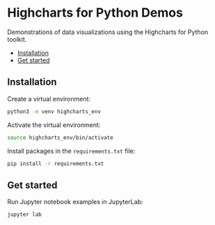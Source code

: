 # Highcharts for Python Demos
Demonstrations of data visualizations using the Highcharts for Python toolkit.

- [Installation](#installation)
- [Get started](#get-started)

## Installation
Create a virtual environment:

```bash
python3 -m venv highcharts_env
```

Activate the virtual environment:

```bash
source highcharts_env/bin/activate
```

Install packages in the `requirements.txt` file:

```bash
pip install -r requirements.txt
```

## Get started
Run Jupyter notebook examples in JupyterLab:

```bash
jupyter lab 
```
